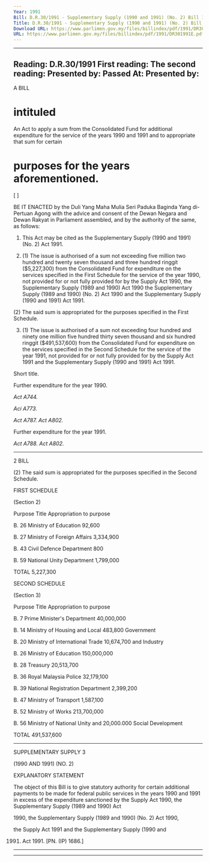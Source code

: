 ```yaml
---
Year: 1991
Bill: D.R.30/1991 - Supplementary Supply (1990 and 1991) (No. 2) Bill 1991 (Passed)
Title: D.R.30/1991 - Supplementary Supply (1990 and 1991) (No. 2) Bill 1991 (Passed)
Download URL: https://www.parlimen.gov.my/files/billindex/pdf/1991/DR301991E.pdf
URL: https://www.parlimen.gov.my/files/billindex/pdf/1991/DR301991E.pdf
---
```

---
Reading:
D.R.30/1991
First reading:
The second reading:
Presented by:
Passed At:
Presented by:
---

A BILL
# intituled

An Act to apply a sum from the Consolidated Fund for
additional expenditure for the service of the years
1990 and 1991 and to appropriate that sum for certain
# purposes for the years aforementioned.

 [ ]

BE IT ENACTED by the Duli Yang Maha Mulia Seri
Paduka Baginda Yang di-Pertuan Agong with the advice
and consent of the Dewan Negara and Dewan Rakyat in
Parliament assembled, and by the authority of the same,
as follows:

1. This Act may be cited as the Supplementary Supply
(1990 and 1991) (No. 2) Act 1991.

2. (1) The issue is authorised of a sum not exceeding
five million two hundred and twenty seven thousand
and three hundred ringgit ($5,227,300) from the
Consolidated Fund for expenditure on the services
specified in the First Schedule for the service of the
year 1990, not provided for or not fully provided for by
the Supply Act 1990, the Supplementary Supply (1989
and 1990) Act 1990 the Supplementary Supply (1989
and 1990) (No. 2) Act 1990 and the Supplementary
Supply (1990 and 1991) Act 1991.

(2) The said sum is appropriated for the purposes
specified in the First Schedule.

3. (1) The issue is authorised of a sum not exceeding
four hundred and ninety one million five hundred thirty
seven thousand and six hundred ringgit ($491,537,600)
from the Consolidated Fund for expenditure on the
services specified in the Second Schedule for the service
of the year 1991, not provided for or not fully provided
for by the Supply Act 1991 and the Supplementary
Supply (1990 and 1991) Act 1991.


Short title.

Further
expenditure
for the
year 1990.

_Act A744._

_Aci A773._

_Act A787._
_Act A802._

Further
expenditure
for the year
1991.

_Act A788._
_Act A802._


-----

2 BILL

(2) The said sum is appropriated for the purposes
specified in the Second Schedule.

FIRST SCHEDULE

(Section 2)

Purpose Title Appropriation
to purpose

B. 26 Ministry of Education 92,600

B. 27 Ministry of Foreign Affairs 3,334,900

B. 43 Civil Defence Department 800

B. 59 National Unity Department 1,799,000

TOTAL 5,227,300

SECOND SCHEDULE

(Section 3)

Purpose Title Appropriation
to purpose

B. 7 Prime Minister's Department 40,000,000

B. 14 Ministry of Housing and Local 483,800
Government

B. 20 Ministry of International Trade 10,674,700
and Industry

B. 26 Ministry of Education 150,000,000

B. 28 Treasury 20,513,700

B. 36 Royal Malaysia Police 32,179,100

B. 39 National Registration Department 2,399,200

B. 47 Ministry of Transport 1,587,100

B. 52 Ministry of Works 213,700,000

B. 56 Ministry of National Unity and 20,000.000
Social Development

TOTAL 491,537,600


-----

SUPPLEMENTARY SUPPLY 3

(1990 AND 1991) (NO. 2)

EXPLANATORY STATEMENT

The object of this Bill is to give statutory authority for certain
additional payments to be made for federal public services in the
years 1990 and 1991 in excess of the expenditure sanctioned by the
Supply Act 1990, the Supplementary Supply (1989 and 1990) Act

1990, the Supplementary Supply (1989 and 1990) (No. 2) Act 1990,

the Supply Act 1991 and the Supplementary Supply (1990 and

1991) Act 1991. [PN. (IP) 1686.]


-----

-----

